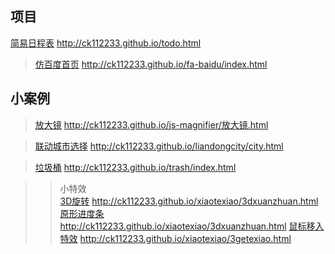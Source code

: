 项目
--
[简易日程表](http://ck112233.github.io/todo.html)
http://ck112233.github.io/todo.html

>[仿百度首页](http://ck112233.github.io/fa-baidu/index.html)
http://ck112233.github.io/fa-baidu/index.html


小案例
--
>[放大镜](http://ck112233.github.io/js-magnifier/放大镜.html)
http://ck112233.github.io/js-magnifier/放大镜.html

>[联动城市选择](http://ck112233.github.io/liandongcity/city.html)
http://ck112233.github.io/liandongcity/city.html

>[垃圾桶](http://ck112233.github.io/trash/index.html)
http://ck112233.github.io/trash/index.html

>>小特效  
[3D旋转](http://ck112233.github.io/xiaotexiao/3dxuanzhuan.html)
http://ck112233.github.io/xiaotexiao/3dxuanzhuan.html
[原形进度条](http://ck112233.github.io/xiaotexiao/loading.html)http://ck112233.github.io/xiaotexiao/3dxuanzhuan.html
[鼠标移入特效](http://ck112233.github.io/xiaotexiao/3getexiao.html)
http://ck112233.github.io/xiaotexiao/3getexiao.html
